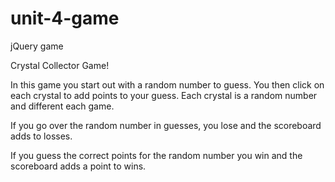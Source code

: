 # unit-4-game
jQuery game

Crystal Collector Game!

In this game you start out with a random number to guess. You then click on each crystal to add  points to your guess. Each crystal is a random number and different each game.

If you go over the random number in guesses, you lose and the scoreboard adds to losses.

If you guess the correct points for the random number you win and the scoreboard adds a point to wins.
